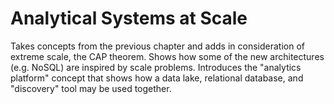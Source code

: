 # Analytical Systems at Scale

Takes concepts from the previous chapter and adds in consideration of extreme
scale, the CAP theorem.  Shows how some of the new architectures (e.g. NoSQL)
are inspired by scale problems.  Introduces the "analytics platform" concept
that shows how a data lake, relational database, and "discovery" tool may be
used together.
